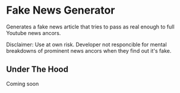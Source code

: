 # Fake News Generator
Generates a fake news article that tries to pass as real enough to full Youtube news ancors.

Disclaimer: Use at own risk. Developer not responcible for mental breakdowns of prominent news ancors when they find out it's fake.

## Under The Hood
Coming soon

